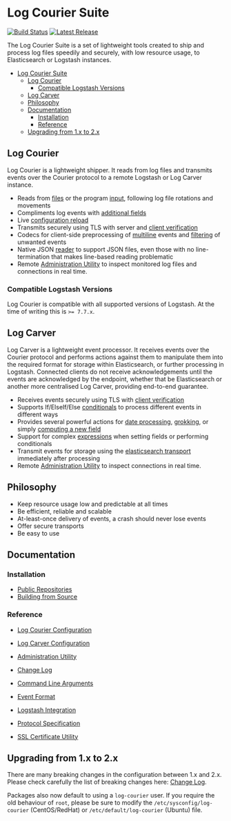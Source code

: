 # Log Courier Suite

[![Build Status](https://img.shields.io/github/workflow/status/driskell/log-courier/CI.svg?label=CI)](https://travis-ci.org/driskell/log-courier)
[![Latest Release](https://img.shields.io/github/release/driskell/log-courier.svg)](https://github.com/driskell/log-courier/releases/latest)

The Log Courier Suite is a set of lightweight tools created to ship and process
log files speedily and securely, with low resource usage, to Elasticsearch or
Logstash instances.

- [Log Courier Suite](#log-courier-suite)
  - [Log Courier](#log-courier)
    - [Compatible Logstash Versions](#compatible-logstash-versions)
  - [Log Carver](#log-carver)
  - [Philosophy](#philosophy)
  - [Documentation](#documentation)
    - [Installation](#installation)
    - [Reference](#reference)
  - [Upgrading from 1.x to 2.x](#upgrading-from-1x-to-2x)

## Log Courier

Log Courier is a lightweight shipper. It reads from log files and transmits events over the Courier protocol to a remote Logstash or Log Carver instance.

- Reads from [files](docs/log-courier/Configuration.md#files) or the program [input](docs/log-courier/Configuration.md#stdin), following log file rotations and movements
- Compliments log events with [additional fields](docs/log-courier/Configuration.md#fields)
- Live [configuration reload](docs/log-courier/Configuration.md#reloading-configuration)
- Transmits securely using TLS with server and [client verification](docs/log-courier/Configuration.md#ssl-certificate)
- Codecs for client-side preprocessing of [multiline](docs/log-courier/codecs/Multiline.md) events and [filtering](docs/log-courier/codecs/Filter.md) of unwanted events
- Native JSON [reader](docs/log-courier/Configuration.md#reader) to support JSON files, even those with no line-termination that makes line-based reading problematic
- Remote [Administration Utility](docs/AdministrationUtility.md) to inspect monitored log files and connections in real time.

### Compatible Logstash Versions

Log Courier is compatible with all supported versions of Logstash. At the time of writing this is `>= 7.7.x`.

## Log Carver

Log Carver is a lightweight event processor. It receives events over the Courier protocol and performs actions against them to manipulate them into the required format for storage within Elasticsearch, or further processing in Logstash. Connected clients do not receive acknowledgements until the events are acknowledged by the endpoint, whether that be Elasticsearch or another more centralised Log Carver, providing end-to-end guarantee.

- Receives events securely using TLS with [client verification](docs/log-carver/Configuration.md#ssl-client-ca-receiver)
- Supports If/ElseIf/Else [conditionals](docs/log-carver/Configuration.md#conditionals) to process different events in different ways
- Provides several powerful actions for [date processing](docs/log-carver/actions/Date.md), [grokking](docs/log-carver/actions/Grok.md), or simply [computing a new field](docs/log-carver/actions/SetField.md)
- Support for complex [expressions](docs/log-carver/Configuration.md#expression) when setting fields or performing conditionals
- Transmit events for storage using the [elasticsearch transport](docs/log-carver/Configuration.md#transport) immediately after processing
- Remote [Administration Utility](docs/AdministrationUtility.md) to inspect connections in real time.

## Philosophy

- Keep resource usage low and predictable at all times
- Be efficient, reliable and scalable
- At-least-once delivery of events, a crash should never lose events
- Offer secure transports
- Be easy to use

## Documentation

### Installation

- [Public Repositories](docs/PublicRepositories.md)
- [Building from Source](docs/BuildingFromSource.md)

### Reference

- [Log Courier Configuration](docs/log-courier/Configuration.md)
- [Log Carver Configuration](docs/log-carver/Configuration.md)

- [Administration Utility](docs/AdministrationUtility.md)
- [Change Log](CHANGELOG.md)
- [Command Line Arguments](docs/CommandLineArguments.md)
- [Event Format](docs/Events.md)
- [Logstash Integration](docs/LogstashIntegration.md)
- [Protocol Specification](docs/Protocol.md)
- [SSL Certificate Utility](docs/SSLCertificateUtility.md)

## Upgrading from 1.x to 2.x

There are many breaking changes in the configuration between 1.x and 2.x. Please
check carefully the list of breaking changes here:
[Change Log](CHANGELOG.md#200).

Packages also now default to using a `log-courier` user. If you require the old
behaviour of `root`, please be sure to modify the `/etc/sysconfig/log-courier`
(CentOS/RedHat) or `/etc/default/log-courier` (Ubuntu) file.
